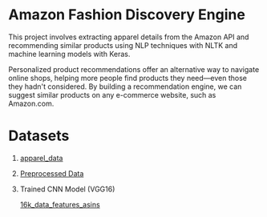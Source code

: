 
# Amazon Fashion Discovery Engine

This project involves extracting apparel details from the Amazon API and recommending similar products using NLP techniques with NLTK and machine learning models with Keras.

Personalized product recommendations offer an alternative way to navigate online shops, helping more people find products they need—even those they hadn't considered. By building a recommendation engine, we can suggest similar products on any e-commerce website, such as Amazon.com.
# Datasets

1. [apparel_data](https://www.kaggle.com/datasets/ajaysh/women-apparel-recommendation-engine-amazoncom#tops_fashion.json)
2. [Preprocessed Data](https://drive.google.com/file/d/1rHpQn9bAQAqWFx564Wn4ohPnOZ0Wmqf3/view?usp=sharing)
3. Trained CNN Model (VGG16)

    [16k_data_features_asins](https://drive.google.com/file/d/12CQpeZMOlp0ft1iEKYFSAd_iNISA2gdw/view?usp=sharing)


